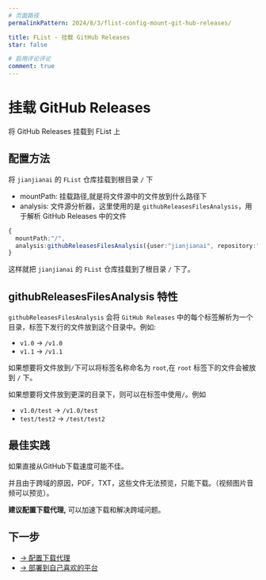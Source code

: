 ```yaml
---
# 页面路径
permalinkPattern: 2024/8/3/flist-config-mount-git-hub-releases/

title: FList - 挂载 GitHub Releases
star: false

# 启用评论评论
comment: true
---
```

# 挂载 GitHub Releases
将 GitHub Releases 挂载到 FList 上

## 配置方法
将 ```jianjianai``` 的 ```FList``` 仓库挂载到根目录 ```/``` 下

- mountPath: 挂载路径,就是将文件源中的文件放到什么路径下
- analysis: 文件源分析器，这里使用的是 ```githubReleasesFilesAnalysis```，用于解析 GitHub Releases 中的文件
``` typescript
{
  mountPath:"/",
  analysis:githubReleasesFilesAnalysis({user:"jianjianai", repository:"FList"})
}
```
这样就把 ```jianjianai``` 的 ```FList``` 仓库挂载到了根目录 ```/``` 下了。

## githubReleasesFilesAnalysis 特性
```githubReleasesFilesAnalysis``` 会将  ```GitHub Releases```
中的每个标签解析为一个目录，标签下发行的文件放到这个目录中。例如:
- ```v1.0``` -> ```/v1.0```
- ```v1.1``` -> ```/v1.1```

如果想要将文件放到```/```下可以将标签名称命名为 ```root```,在 ```root``` 标签下的文件会被放到 ```/``` 下。


如果想要将文件放到更深的目录下，则可以在标签中使用```/```。例如
- ```v1.0/test``` -> ```/v1.0/test```
- ```test/test2``` -> ```/test/test2```

## 最佳实践
如果直接从GitHub下载速度可能不佳。 

并且由于跨域的原因，PDF，TXT，这些文件无法预览，只能下载。（视频图片音频可以预览）。

**建议配置下载代理,** 可以加速下载和解决跨域问题。


## 下一步
- [-> 配置下载代理](../3-代理.md)
- [-> 部署到自己喜欢的平台](../../6-部署到自己喜欢的平台.md)